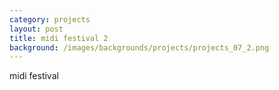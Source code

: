 ```yaml
---
category: projects
layout: post
title: midi festival 2
background: /images/backgrounds/projects/projects_07_2.png
---
```

midi festival